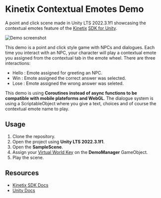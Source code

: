 # Kinetix Contextual Emotes Demo

A point and click scene made in Unity LTS 2022.3.1f1 showcasing the contextual emotes feature of the [Kinetix](https://kinetix.tech/) [SDK for Unity](https://docs.kinetix.tech/gs-1/unity). 

![Demo screenshot](https://github.com/nargacu83/kinetix-contextual-emotes-example-unity/assets/11914315/b4f00274-b79d-48a9-a52a-b651fc2229cf)

This demo is a point and click style game with NPCs and dialogues. Each time you interact with an NPC, your character will play a contextual emote you assigned from the contextual tab in the emote wheel.
There are three interactions:

- Hello : Emote assigned for greeting an NPC.
- Win : Emote assigned the correct answer was selected.
- Lose : Emote assigned the wrong answer was seleted.

This demo is using **Coroutines instead of async functions to be compatible with mobile plateforms and WebGL**.
The dialogue system is using a ScriptableObject where you give a text, choices and of course the contextual emote name to play.

## Usage

1. Clone the repository.
2. Open the project using **Unity LTS 2022.3.1f1**.
3. Open the **SampleScene**.
4. Assign your [Virtual World Key](https://docs.kinetix.tech/gs-1/unity/download-and-set-up/get-your-virtual-world-key) on the **DemoManager** GameObject.
5. Play the scene.

## Resources

- [Kinetix SDK Docs](https://docs.kinetix.tech/)
- [Unity Docs](https://docs.unity3d.com/)
